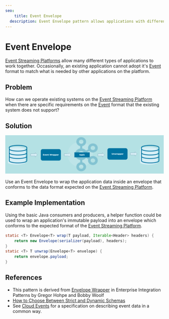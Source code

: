 ```yaml
---
seo:
	title: Event Envelope
  description: Event Envelope pattern allows applications with different data formats to communicate across an Event Streaming Platform
---
```


# Event Envelope
[Event Streaming Platforms](../event-stream/event-streaming-platform.md) allow many different types of applications to work together. Occasionally, an existing application cannot adopt it's [Event](../event/event.md) format to match what is needed by other applications on the platform.

## Problem
How can we operate existing systems on the [Event Streaming Platform](../event-stream/event-streaming-platform.md) when there are specific requirements on the [Event](../event/event.md) format that the existing system does not support?

## Solution
![event-wrapper](../img/event-wrapper.png)

Use an Event Envelope to wrap the application data inside an envelope that conforms to the data format expected on the [Event Streaming Platform](../event-stream/event-streaming-platform.md).

## Example Implementation
Using the basic Java consumers and producers, a helper function could be used to wrap an application's immutable payload into an envelope which conforms to the expected format of the [Event Streaming Platform](../event-stream/event-streaming-platform.md).

```Java
static <T> Envelope<T> wrap(T payload, Iterable<Header> headers) {
	return new Envelope(serializer(payload), headers);
}
static <T> T unwrap(Envelope<T> envelope) {
	return envelope.payload;
}
```

## References
* This pattern is derived from [Envelope Wrapper](https://www.enterpriseintegrationpatterns.com/patterns/messaging/EnvelopeWrapper.html) in Enterprise Integration Patterns by Gregor Hohpe and Bobby Woolf 
* [How to Choose Between Strict and Dynamic Schemas](https://www.confluent.io/blog/spring-kafka-protobuf-part-1-event-data-modeling/)
* See [Cloud Events](https://cloudevents.io/) for a specification on describing event data in a common way.
